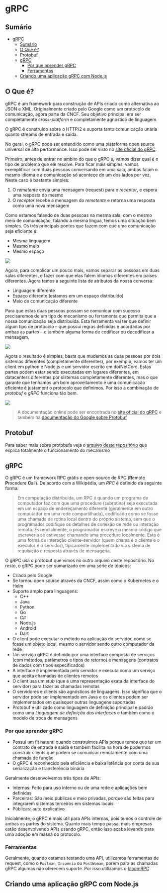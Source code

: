 # gRPC

## Sumário


<!-- @import "[TOC]" {cmd="toc" depthFrom=1 depthTo=6 orderedList=false} -->

<!-- code_chunk_output -->

- [gRPC](#grpc)
  - [Sumário](#sumário)
  - [O Que é?](#o-que-é)
  - [Protobuf](#protobuf)
  - [gRPC](#grpc-1)
    - [Por que aprender gRPC](#por-que-aprender-grpc)
    - [Ferramentas](#ferramentas)
  - [Criando uma aplicação gRPC com Node.js](#criando-uma-aplicação-grpc-com-nodejs)

<!-- /code_chunk_output -->


## O Que é?

gRPC é um framework para construção de APIs criado como alternativa ao JSON e XML. Originalmente criado pelo Google como um protocolo de comunicação, agora parte da CNCF. Seu objetivo principal era ser completamente *cross-platform* e completamente agnóstico de linguagem.

O gRPC é construído sobre o HTTP/2 e suporta tanto comunicação unária quanto streams de entrada e saída.

No geral, o gRPC pode ser entendido como uma plataforma open source universal de alta performance. Isso pode ser visto no [site oficial do gRPC](https://grpc.io).

Primeiro, antes de entrar no ambito do que o gRPC é, vamos dizer qual é o tipo de problema que ele resolve. Para ficar mais simples, vamos exemplificar com duas pessoas conversando em uma sala, ambas falam o mesmo idioma e a comunicação só acontece de um dos lados por vez. Neste caso é bastante simples:

1. O *remetente* envia uma mensagem (request) para o *receptor*, e espera uma resposta do mesmo
2. O *receptor* recebe a mensagem do *remetente* e retorna uma resposta como uma nova mensagem

Como estamos falando de duas pessoas na mesma sala, com o mesmo meio de comunicação, falando a mesma língua, temos uma situação bem simples. Os três principais pontos que fazem com que uma comunicação seja eficiente é:

- Mesma linguagem
- Mesmo meio
- Mesmo espaço

![](https://res.cloudinary.com/practicaldev/image/fetch/s--BgByOOYY--/c_limit%2Cf_auto%2Cfl_progressive%2Cq_auto%2Cw_880/https://user-images.githubusercontent.com/33935506/73964490-28a41800-4977-11ea-877b-26542bb2f27f.png)

Agora, para complicar um pouco mais, vamos separar as pessoas em duas salas diferentes, e fazer com que elas falem idiomas diferentes em países diferentes. Agora temos a seguinte lista de atributos da nossa conversa:

- Linguagem diferente
- Espaço diferente (estamos em um espaço distribuído)
- Meio de comunicação diferente

Para que estas duas pessoas possam se comunicar com sucesso precisaremos de um tipo de mecanismo ou ferramenta que permita que a nossa comunicação seja distribuída. Esta ferramenta vai ter que definir algum tipo de protocolo – que possui regras definidas e acordadas por ambas as partes – e também alguma forma de codificar ou decodificar a mensagem.

![](https://res.cloudinary.com/practicaldev/image/fetch/s--SifvqIU9--/c_limit%2Cf_auto%2Cfl_progressive%2Cq_auto%2Cw_880/https://user-images.githubusercontent.com/33935506/73964489-280b8180-4977-11ea-8691-bdfac793247d.png)

Agora o resultado é simples, basta que mudemos as duas pessoas por dois sistemas diferentes (completamente diferentes), por exemplo, vamos ter um client em python e Node.js e um servidor escrito em dotNetCore. Estas partes podem estar sendo executadas em lugares diferentes, em datacenters diferentes por sistemas completamente diferentes, mas o que garante que tenhamos um bom aproveitamento e uma comunicação eficiente é justament o protocolo que definimos. Por isso a combinação de *protobuf* e *gRPC* funciona tão bem.

![](https://res.cloudinary.com/practicaldev/image/fetch/s--BgNFiThI--/c_limit%2Cf_auto%2Cfl_progressive%2Cq_auto%2Cw_880/https://user-images.githubusercontent.com/33935506/74091899-f2ef6280-4b21-11ea-9b3f-17588e5c8ae0.png)

> A documentação online pode ser encontrada no [site oficial do gRPC](https://grpc.io) e também na [documentação do Google sobre Protobuf](https://developers.google.com/protocol-buffers/docs/overview)

## Protobuf

Para saber mais sobre protobufs veja o [arquivo deste repositório](../protobuf/protobuf.md) que explica totalmente o funcionamento do mecanismo

## gRPC

O gRPC é um framework RPC grátis e open-source de RPC (**R**emote **P**rocedure **C**all). De acordo com a Wikipédia, um _RPC_ é definido da seguinte forma:

> Em computação distribuída, um RPC é quando um programa de computador faz com que uma procedure (subrotina) seja executada em um espaço de endereçamento diferente (geralmente em outro computador em uma rede compartilhada), codificado como se fosse uma chamada de rotina local dentro do próprio sistema, sem que o programador codifique os detalhes de conexão de rede ou interação remota. Essencialmente, o programador escreve o mesmo código que escreveria se estivesse chamando uma procedure localmente. Esta é uma forma de interação cliente-servidor (quem chama é o cliente e o executor é o servidor), tipicamente implementado via sistema de requisição e resposta através de mensageria.

O gRPC usa o protobuf que vimos no outro arquivo deste repositório. No resto, o gRPC pode ser sumarizado em uma série de tópicos:

- Criado pelo Google
- Se tornou open source através da CNCF, assim como o Kubernetes e o Helm
- Suporte amplo para linguagens:
  - C++
  - Java
  - Python
  - Go
  - C#
  - Node.js
  - Android
  - Dart
- O client pode executar o método na aplicação do servidor, como se fosse um objeto local, mesmo o servidor sendo outro computador da rede
- Um serviço gRPC é definido por uma interface composta de serviços (com métodos, parâmetros e tipos de retorno) e mensagens (contratos de dados com tipos especificados)
- A interface é implementada pelo servidor e executa como um serviço que aceita chamadas de clientes remotos
- O client usa um _stub_ (que é uma representação exata da interface do servidor) para fazer as chamadas remotas
- O servidores e clients são agnósticos de linguagens. Isso significa que o servidor pode ser implementado em Java e os clientes podem ser implementados em quaisquer outras linguagens suportadas
- Protobuf é utilizado como linguagem de definição principal e padrão como uma _Linguagem de definição das interfaces_ e também como o modelo de troca de mensagens

### Por que aprender gRPC

- Possui um fit natural quando construímos APIs porque temos que ter um contrato de entrada e saída e também facilita na hora de podermos construir clients que podem se comunicar remotamente com uma chamada de função
- O gRPC é reconhecido pela eficiência e baixa latência por conta de sua serialização e transferência binária

Geralmente desenvolvemos três tipos de APIs:

- Internas: Feito para uso interno ou de uma rede e aplicações bem definidas
- Parceiras: São meio publicas e meio privadas, porque são feitas para integrarem sistemas terceiros em sistemas locais
- Públicas: auto explicativo

Inicialmente, o gRPC é mais útil para APIs internas, pois temos o controle de ambas as partes do sistema. Quanto mais tempo passa, mais empresas estão desenvolvendo APIs usando gRPC, então isso acaba levando para uma adoção em massa do protocolo.

### Ferramentas

Geralmente, quando estamos testando uma API, utilizamos ferramentas de request, como o `Postman`, `Insomnia` ou `PostWoman`, porém para as chamadas gRPC algumas não oferecem suporte. Por isso utilizamos o [bloomRPC](https://github.com/uw-labs/bloomrpc)

## Criando uma aplicação gRPC com Node.js

